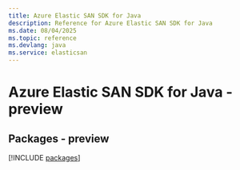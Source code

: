 ```yaml
---
title: Azure Elastic SAN SDK for Java
description: Reference for Azure Elastic SAN SDK for Java
ms.date: 08/04/2025
ms.topic: reference
ms.devlang: java
ms.service: elasticsan
---
```

# Azure Elastic SAN SDK for Java - preview
## Packages - preview
[!INCLUDE [packages](elastic-san-index.md)]